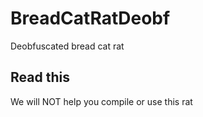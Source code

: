 # BreadCatRatDeobf
Deobfuscated bread cat rat

## Read this
We will NOT help you compile or use this rat
